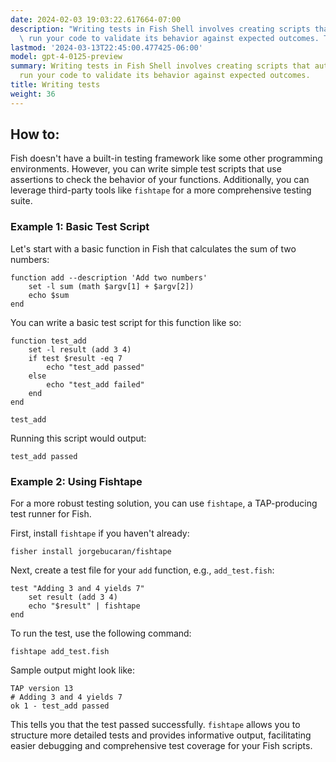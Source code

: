 ```yaml
---
date: 2024-02-03 19:03:22.617664-07:00
description: "Writing tests in Fish Shell involves creating scripts that automatically\
  \ run your code to validate its behavior against expected outcomes. This practice\u2026"
lastmod: '2024-03-13T22:45:00.477425-06:00'
model: gpt-4-0125-preview
summary: Writing tests in Fish Shell involves creating scripts that automatically
  run your code to validate its behavior against expected outcomes.
title: Writing tests
weight: 36
---
```


## How to:
Fish doesn't have a built-in testing framework like some other programming environments. However, you can write simple test scripts that use assertions to check the behavior of your functions. Additionally, you can leverage third-party tools like `fishtape` for a more comprehensive testing suite.

### Example 1: Basic Test Script
Let's start with a basic function in Fish that calculates the sum of two numbers:

```fish
function add --description 'Add two numbers'
    set -l sum (math $argv[1] + $argv[2])
    echo $sum
end
```

You can write a basic test script for this function like so:

```fish
function test_add
    set -l result (add 3 4)
    if test $result -eq 7
        echo "test_add passed"
    else
        echo "test_add failed"
    end
end

test_add
```

Running this script would output:

```
test_add passed
```

### Example 2: Using Fishtape
For a more robust testing solution, you can use `fishtape`, a TAP-producing test runner for Fish.

First, install `fishtape` if you haven't already:

```fish
fisher install jorgebucaran/fishtape
```

Next, create a test file for your `add` function, e.g., `add_test.fish`:

```fish
test "Adding 3 and 4 yields 7"
    set result (add 3 4)
    echo "$result" | fishtape
end
```

To run the test, use the following command:

```fish
fishtape add_test.fish
```

Sample output might look like:

```
TAP version 13
# Adding 3 and 4 yields 7
ok 1 - test_add passed
```

This tells you that the test passed successfully. `fishtape` allows you to structure more detailed tests and provides informative output, facilitating easier debugging and comprehensive test coverage for your Fish scripts.
